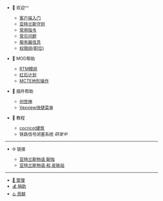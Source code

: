 * 🎉 欢迎^^

  * [客户端入门](welcome/client.md)
  * [亚特兰斯守则](welcome/rules.md)
  * [常用指令](welcome/commands.md)
  * [常见问题](welcome/faq.md)
  * [服务器信息](welcome/servers.md)
  * [权限组(职位)](welcome/groups.md)

* 📖 MOD帮助

  * [RTM模组](mods/rtm.md)
  * [红石计划](mods/projectred.md)
  * [MCTE地形操作](mods/mcte.md)

* 📖 插件帮助

  * [创世神](plugins/worldedit.md)
  * [Vexview快捷菜单](plugins/vexview.md)

* 📖 教程

  * [cocricot建筑](tutorials/cocricot.md)
  * 铁路信号闭塞系统 *研发中*

----
* 🌐 链接

  * [亚特兰斯物语 聊咖](https://blog.kamikuz.cn/)
  * [亚特兰斯物语·和 皮肤站](https://mc.kamikuz.cn/)

----

* [👮 管理](staff.md)
* [💰 捐助](sponsor.md)
* [♨️ 贡献](contribution.md)

